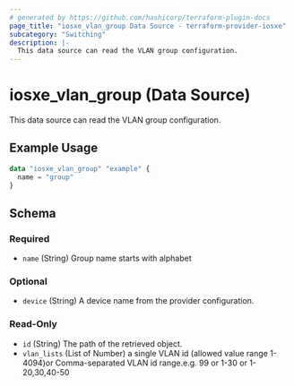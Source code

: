 ```yaml
---
# generated by https://github.com/hashicorp/terraform-plugin-docs
page_title: "iosxe_vlan_group Data Source - terraform-provider-iosxe"
subcategory: "Switching"
description: |-
  This data source can read the VLAN group configuration.
---
```


# iosxe_vlan_group (Data Source)

This data source can read the VLAN group configuration.

## Example Usage

```terraform
data "iosxe_vlan_group" "example" {
  name = "group"
}
```

<!-- schema generated by tfplugindocs -->
## Schema

### Required

- `name` (String) Group name starts with alphabet

### Optional

- `device` (String) A device name from the provider configuration.

### Read-Only

- `id` (String) The path of the retrieved object.
- `vlan_lists` (List of Number) a single VLAN id (allowed value range 1-4094)or Comma-separated VLAN id range.e.g. 99 or 1-30 or  1-20,30,40-50

